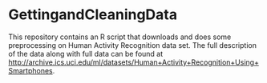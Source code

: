 GettingandCleaningData
======================

This repository contains an R script that downloads and does some preprocessing on Human Activity Recognition data set. The full description of the data along with full data can be found at http://archive.ics.uci.edu/ml/datasets/Human+Activity+Recognition+Using+Smartphones.
